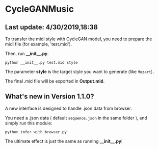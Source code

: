 # CycleGANMusic

## Last update: 4/30/2019,18:38

To transfer the midi style with CycleGAN model, you need to prepare the midi file (for example, 'test.mid').

Then, run **\_\_init\_\_.py**:

`python __init__.py test.mid style`

The parameter **style** is the target style you want to generate (like `Mozart`). 

The final .mid file will be exported in **Output.mid**.

## What's new in Version 1.1.0?

A new interface is designed to handle .json data from browser.

You need a .json data ( default `sequence.json` in the same folder ), and simply run this module:

`python infer_with_browser.py`

The ultimate effect is just the same as running **\_\_init\_\_.py**!